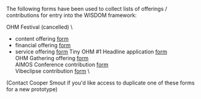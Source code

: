 The following forms have been used to collect lists of offerings / contributions for entry into the WISDOM framework: 

OHM Festival (cancelled) \
- content offering [form](https://forms.gle/9Fdd3e5WQ8eMqyEK9)
- financial offering [form](https://forms.gle/Wx4ywQEsxk4XtBRw8)
- service offering [form](https://forms.gle/SnEtrspu2xyToSwZ8)
Tiny OHM #1 Headline application [form](https://forms.gle/NU37P7XKVGBJuVSa7) \
OHM Gathering offering [form](https://forms.gle/QndR3zLDdNLjvNJx5) \
AIMOS Conference contribution [form](https://forms.gle/yf5xeriQjMzN6h5k9) \
Vibeclipse contribution [form](https://forms.gle/RsS6WVcQSqzhEFjn6) \

(Contact Cooper Smout if you'd like access to duplicate one of these forms for a new prototype)
